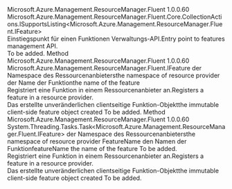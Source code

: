 <Type Name="IFeatures" FullName="Microsoft.Azure.Management.ResourceManager.Fluent.IFeatures">
  <TypeSignature Language="C#" Value="public interface IFeatures : Microsoft.Azure.Management.ResourceManager.Fluent.Core.CollectionActions.ISupportsListing&lt;Microsoft.Azure.Management.ResourceManager.Fluent.IFeature&gt;" />
  <TypeSignature Language="ILAsm" Value=".class public interface auto ansi abstract IFeatures implements class Microsoft.Azure.Management.ResourceManager.Fluent.Core.CollectionActions.ISupportsListing`1&lt;class Microsoft.Azure.Management.ResourceManager.Fluent.IFeature&gt;" />
  <TypeSignature Language="DocId" Value="T:Microsoft.Azure.Management.ResourceManager.Fluent.IFeatures" />
  <TypeSignature Language="VB.NET" Value="Public Interface IFeatures&#xA;Implements ISupportsListing(Of IFeature)" />
  <TypeSignature Language="F#" Value="type IFeatures = interface&#xA;    interface ISupportsListing&lt;IFeature&gt;" />
  <AssemblyInfo>
    <AssemblyName>Microsoft.Azure.Management.ResourceManager.Fluent</AssemblyName>
    <AssemblyVersion>1.0.0.60</AssemblyVersion>
  </AssemblyInfo>
  <Interfaces>
    <Interface>
      <InterfaceName>Microsoft.Azure.Management.ResourceManager.Fluent.Core.CollectionActions.ISupportsListing&lt;Microsoft.Azure.Management.ResourceManager.Fluent.IFeature&gt;</InterfaceName>
    </Interface>
  </Interfaces>
  <Docs>
    <summary>
            <span data-ttu-id="28c87-101">Einstiegspunkt für einen Funktionen Verwaltungs-API.</span><span class="sxs-lookup"><span data-stu-id="28c87-101">Entry point to features management API.</span></span>
            </summary>
    <remarks>To be added.</remarks>
  </Docs>
  <Members>
    <Member MemberName="Register">
      <MemberSignature Language="C#" Value="public Microsoft.Azure.Management.ResourceManager.Fluent.IFeature Register (string resourceProviderNamespace, string featureName);" />
      <MemberSignature Language="ILAsm" Value=".method public hidebysig newslot virtual instance class Microsoft.Azure.Management.ResourceManager.Fluent.IFeature Register(string resourceProviderNamespace, string featureName) cil managed" />
      <MemberSignature Language="DocId" Value="M:Microsoft.Azure.Management.ResourceManager.Fluent.IFeatures.Register(System.String,System.String)" />
      <MemberSignature Language="VB.NET" Value="Public Function Register (resourceProviderNamespace As String, featureName As String) As IFeature" />
      <MemberSignature Language="F#" Value="abstract member Register : string * string -&gt; Microsoft.Azure.Management.ResourceManager.Fluent.IFeature" Usage="iFeatures.Register (resourceProviderNamespace, featureName)" />
      <MemberType>Method</MemberType>
      <AssemblyInfo>
        <AssemblyName>Microsoft.Azure.Management.ResourceManager.Fluent</AssemblyName>
        <AssemblyVersion>1.0.0.60</AssemblyVersion>
      </AssemblyInfo>
      <ReturnValue>
        <ReturnType>Microsoft.Azure.Management.ResourceManager.Fluent.IFeature</ReturnType>
      </ReturnValue>
      <Parameters>
        <Parameter Name="resourceProviderNamespace" Type="System.String" />
        <Parameter Name="featureName" Type="System.String" />
      </Parameters>
      <Docs>
        <param name="resourceProviderNamespace"><span data-ttu-id="28c87-102">der Namespace des Ressourcenanbieters</span><span class="sxs-lookup"><span data-stu-id="28c87-102">the namespace of resource provider</span></span></param>
        <param name="featureName"><span data-ttu-id="28c87-103">der Name der Funktion</span><span class="sxs-lookup"><span data-stu-id="28c87-103">the name of the feature</span></span></param>
        <summary>
            <span data-ttu-id="28c87-104">Registriert eine Funktion in einem Ressourcenanbieter an.</span><span class="sxs-lookup"><span data-stu-id="28c87-104">Registers a feature in a resource provider.</span></span>
            </summary>
        <returns><span data-ttu-id="28c87-105">Das erstellte unveränderlichen clientseitige Funktion-Objekt</span><span class="sxs-lookup"><span data-stu-id="28c87-105">the immutable client-side feature object created</span></span></returns>
        <remarks>To be added.</remarks>
      </Docs>
    </Member>
    <Member MemberName="RegisterAsync">
      <MemberSignature Language="C#" Value="public System.Threading.Tasks.Task&lt;Microsoft.Azure.Management.ResourceManager.Fluent.IFeature&gt; RegisterAsync (string resourceProviderNamespace, string featureName, System.Threading.CancellationToken cancellationToken = null);" />
      <MemberSignature Language="ILAsm" Value=".method public hidebysig newslot virtual instance class System.Threading.Tasks.Task`1&lt;class Microsoft.Azure.Management.ResourceManager.Fluent.IFeature&gt; RegisterAsync(string resourceProviderNamespace, string featureName, valuetype System.Threading.CancellationToken cancellationToken) cil managed" />
      <MemberSignature Language="DocId" Value="M:Microsoft.Azure.Management.ResourceManager.Fluent.IFeatures.RegisterAsync(System.String,System.String,System.Threading.CancellationToken)" />
      <MemberSignature Language="F#" Value="abstract member RegisterAsync : string * string * System.Threading.CancellationToken -&gt; System.Threading.Tasks.Task&lt;Microsoft.Azure.Management.ResourceManager.Fluent.IFeature&gt;" Usage="iFeatures.RegisterAsync (resourceProviderNamespace, featureName, cancellationToken)" />
      <MemberType>Method</MemberType>
      <AssemblyInfo>
        <AssemblyName>Microsoft.Azure.Management.ResourceManager.Fluent</AssemblyName>
        <AssemblyVersion>1.0.0.60</AssemblyVersion>
      </AssemblyInfo>
      <ReturnValue>
        <ReturnType>System.Threading.Tasks.Task&lt;Microsoft.Azure.Management.ResourceManager.Fluent.IFeature&gt;</ReturnType>
      </ReturnValue>
      <Parameters>
        <Parameter Name="resourceProviderNamespace" Type="System.String" />
        <Parameter Name="featureName" Type="System.String" />
        <Parameter Name="cancellationToken" Type="System.Threading.CancellationToken" />
      </Parameters>
      <Docs>
        <param name="resourceProviderNamespace"><span data-ttu-id="28c87-106">der Namespace des Ressourcenanbieters</span><span class="sxs-lookup"><span data-stu-id="28c87-106">the namespace of resource provider</span></span></param>
        <param name="featureName"><span data-ttu-id="28c87-107">FeatureName den Namen der Funktion</span><span class="sxs-lookup"><span data-stu-id="28c87-107">featureName the name of the feature</span></span></param>
        <param name="cancellationToken">To be added.</param>
        <summary>
            <span data-ttu-id="28c87-108">Registriert eine Funktion in einem Ressourcenanbieter an.</span><span class="sxs-lookup"><span data-stu-id="28c87-108">Registers a feature in a resource provider.</span></span>
            </summary>
        <returns><span data-ttu-id="28c87-109">Das erstellte unveränderlichen clientseitige Funktion-Objekt</span><span class="sxs-lookup"><span data-stu-id="28c87-109">the immutable client-side feature object created</span></span></returns>
        <remarks>To be added.</remarks>
      </Docs>
    </Member>
  </Members>
</Type>